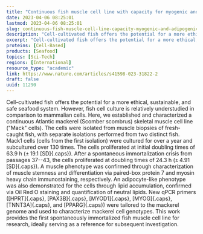 ```yaml
---
title: "Continuous fish muscle cell line with capacity for myogenic and adipogenic-like phenotypes"
date: 2023-04-06 08:25:01
lastmod: 2023-04-06 08:25:01
slug: continuous-fish-muscle-cell-line-capacity-myogenic-and-adipogenic-phenotypes
description: "Cell-cultivated fish offers the potential for a more ethical, sustainable, and safe seafood system. However, fish cell culture is relatively understudied in comparison to mammalian cells. Here, we established and characterized a continuous Atlantic mackerel (Scomber scombrus) skeletal muscle cell line (“Mack” cells). The cells were isolated from muscle biopsies of fresh-caught fish, with separate isolations performed from two distinct fish. Mack1 cells (cells from the first isolation) were cultured for over a year and subcultured over 130 times."
excerpt: "Cell-cultivated fish offers the potential for a more ethical, sustainable, and safe seafood system. However, fish cell culture is relatively understudied in comparison to mammalian cells. Here, we established and characterized a continuous Atlantic mackerel (Scomber scombrus) skeletal muscle cell line (“Mack” cells). The cells were isolated from muscle biopsies of fresh-caught fish, with separate isolations performed from two distinct fish. Mack1 cells (cells from the first isolation) were cultured for over a year and subcultured over 130 times."
proteins: [Cell-Based]
products: [Seafood]
topics: [Sci-Tech]
regions: [International]
resource_type: "academic"
link: https://www.nature.com/articles/s41598-023-31822-2
draft: false
uuid: 11290
---
```

Cell-cultivated fish offers the potential for a more ethical,
sustainable, and safe seafood system. However, fish cell culture is
relatively understudied in comparison to mammalian cells. Here, we
established and characterized a continuous Atlantic mackerel (Scomber
scombrus) skeletal muscle cell line ("Mack" cells). The cells were
isolated from muscle biopsies of fresh-caught fish, with separate
isolations performed from two distinct fish. Mack1 cells (cells from the
first isolation) were cultured for over a year and subcultured over 130
times. The cells proliferated at initial doubling times of 63.9 h
(± 19.1 [SD]{.caps}). After a spontaneous immortalization crisis from
passages 37--43, the cells proliferated at doubling times of 24.3 h
(± 4.91 [SD]{.caps}). A muscle phenotype was confirmed through
characterization of muscle stemness and differentiation via paired-box
protein 7 and myosin heavy chain immunostaining, respectively. An
adipocyte-like phenotype was also demonstrated for the cells through
lipid accumulation, confirmed via Oil Red O staining and quantification
of neutral lipids. New qPCR primers ([HPRT]{.caps}, [PAX3B]{.caps},
[MYOD1]{.caps}, [MYOG]{.caps}, [TNNT3A]{.caps}, and [PPARG]{.caps}) were
tailored to the mackerel genome and used to characterize mackerel cell
genotypes. This work provides the first spontaneously immortalized fish
muscle cell line for research, ideally serving as a reference for
subsequent investigation.
